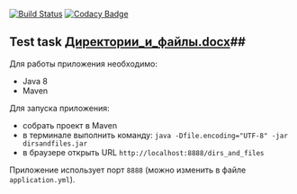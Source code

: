 [![Build Status](https://travis-ci.org/pro100boy/dirsandfiles.svg?branch=master)](https://travis-ci.org/pro100boy/dirsandfiles)
[![Codacy Badge](https://api.codacy.com/project/badge/Grade/20cb2efebf8244c4a730e6319e83c75d)](https://www.codacy.com/app/gpg/dirsandfiles?utm_source=github.com&amp;utm_medium=referral&amp;utm_content=pro100boy/dirsandfiles&amp;utm_campaign=Badge_Grade)
## Test task [Директории_и_файлы.docx](https://github.com/pro100boy/dirsandfiles/blob/master/%D0%94%D0%B8%D1%80%D0%B5%D0%BA%D1%82%D0%BE%D1%80%D0%B8%D0%B8_%D0%B8_%D1%84%D0%B0%D0%B9%D0%BB%D1%8B.docx)##
Для работы приложения необходимо:
  * Java 8
  * Maven

Для запуска приложения:
  * собрать проект в Maven
  * в терминале выполнить команду: `java -Dfile.encoding="UTF-8" -jar dirsandfiles.jar`
  * в браузере открыть URL `http://localhost:8888/dirs_and_files`

Приложение использует порт `8888` (можно изменить в файле `application.yml`).
